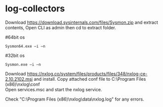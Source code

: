 # log-collectors

Download https://download.sysinternals.com/files/Sysmon.zip and extract contents, Open CLI as admin then cd to extract folder.

#64bit os
```
Sysmon64.exe –i –n 
```

#32bit os
```
Sysmon.exe –i –n 
```

Download https://nxlog.co/system/files/products/files/348/nxlog-ce-2.10.2102.msi and install.
Copy attached conf file to C:\Program Files (x86)\nxlog\conf\
Open services.msc and start the nxlog service.

Check "C:\Program Files (x86)\nxlog\data\nxlog.log" for any errors.

